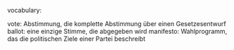 
vocabulary:

vote: Abstimmung, die komplette Abstimmung über einen Gesetzesentwurf
ballot: eine einzige Stimme, die abgegeben wird
manifesto: Wahlprogramm, das die politischen Ziele einer Partei beschreibt